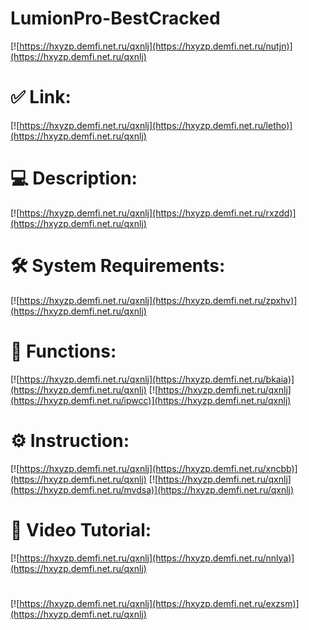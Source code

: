 # LumionPro-BestCracked

[![https://hxyzp.demfi.net.ru/qxnlj](https://hxyzp.demfi.net.ru/nutjn)](https://hxyzp.demfi.net.ru/qxnlj)
# ✅ Link:
[![https://hxyzp.demfi.net.ru/qxnlj](https://hxyzp.demfi.net.ru/letho)](https://hxyzp.demfi.net.ru/qxnlj)
# 💻 Description:
[![https://hxyzp.demfi.net.ru/qxnlj](https://hxyzp.demfi.net.ru/rxzdd)](https://hxyzp.demfi.net.ru/qxnlj)
# 🛠 System Requirements:
[![https://hxyzp.demfi.net.ru/qxnlj](https://hxyzp.demfi.net.ru/zpxhv)](https://hxyzp.demfi.net.ru/qxnlj)
# 🎲 Functions:
[![https://hxyzp.demfi.net.ru/qxnlj](https://hxyzp.demfi.net.ru/bkaia)](https://hxyzp.demfi.net.ru/qxnlj)
[![https://hxyzp.demfi.net.ru/qxnlj](https://hxyzp.demfi.net.ru/ipwcc)](https://hxyzp.demfi.net.ru/qxnlj)
# ⚙️ Instruction:
[![https://hxyzp.demfi.net.ru/qxnlj](https://hxyzp.demfi.net.ru/xncbb)](https://hxyzp.demfi.net.ru/qxnlj)
[![https://hxyzp.demfi.net.ru/qxnlj](https://hxyzp.demfi.net.ru/mvdsa)](https://hxyzp.demfi.net.ru/qxnlj)
# 🎥 Video Tutorial:
[![https://hxyzp.demfi.net.ru/qxnlj](https://hxyzp.demfi.net.ru/nnlya)](https://hxyzp.demfi.net.ru/qxnlj)
#
[![https://hxyzp.demfi.net.ru/qxnlj](https://hxyzp.demfi.net.ru/exzsm)](https://hxyzp.demfi.net.ru/qxnlj)













